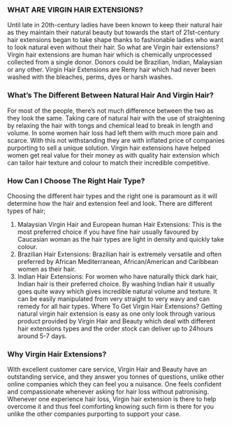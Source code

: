 ### WHAT ARE VIRGIN HAIR EXTENSIONS?
Until late in 20th-century ladies have been known to keep their natural hair as they maintain their natural beauty but towards the start of 21st-century hair extensions began to take shape thanks to fashionable ladies who want to look natural even without their hair. So what are Virgin hair extensions? Virgin hair extensions are human hair which is chemically unprocessed collected from a single donor. Donors could be Brazilian, Indian, Malaysian or any other. Virgin Hair Extensions are Remy hair which had never been washed with the bleaches, perms, dyes or harsh washes.

### What’s The Different Between Natural Hair And Virgin Hair?
For most of the people, there’s not much difference between the two as they look the same. Taking care of natural hair with the use of straightening by relaxing the hair with tongs and chemical lead to break in length and volume. In some women hair loss had left them with much more pain and scarce. With this not withstanding they are with inflated price of companies purporting to sell a unique solution. Virgin hair extensions have helped women get real value for their money as with quality hair extension which can tailor hair texture and colour to match their incredible competitive.

### How Can I Choose The Right Hair Type? 
Choosing the different hair types and the right one is paramount as it will determine how the hair and extension feel and look.  There are different types of hair; 
1.	Malaysian Virgin Hair and European human Hair Extensions: This is the most preferred choice if you have fine hair usually favoured by Caucasian woman as the hair types are light in density and quickly take colour. 
2.	Brazilian Hair Extensions: Brazilian hair is extremely versatile and often preferred by African Mediterranean, African/American and Caribbean women as their hair. 
3.	Indian Hair Extensions: For women who have naturally thick dark hair, Indian hair is their preferred choice. By washing Indian hair it usually goes quite wavy which gives incredible natural volume and texture. It can be easily manipulated from very straight to very wavy and can remedy for all hair types.
Where To Get Virgin Hair Extensions?
Getting natural virgin hair extension is easy as one only look through various product provided by Virgin Hair and Beauty which deal with different hair extensions types and the order stock can deliver up to 24hours around 5-7 days.

### Why Virgin Hair Extensions?
With excellent customer care service, Virgin Hair and Beauty have an outstanding service, and they answer you tonnes of questions, unlike other online companies which they can feel you a nuisance. One feels confident and compassionate whenever asking for hair loss without patronising. Whenever one experience hair loss, Virgin hair extension is there to help overcome it and thus feel comforting knowing such firm is there for you unlike the other companies purporting to support your case.  
